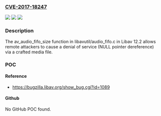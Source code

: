 ### [CVE-2017-18247](https://cve.mitre.org/cgi-bin/cvename.cgi?name=CVE-2017-18247)
![](https://img.shields.io/static/v1?label=Product&message=n%2Fa&color=blue)
![](https://img.shields.io/static/v1?label=Version&message=n%2Fa&color=blue)
![](https://img.shields.io/static/v1?label=Vulnerability&message=n%2Fa&color=brighgreen)

### Description

The av_audio_fifo_size function in libavutil/audio_fifo.c in Libav 12.2 allows remote attackers to cause a denial of service (NULL pointer dereference) via a crafted media file.

### POC

#### Reference
- https://bugzilla.libav.org/show_bug.cgi?id=1089

#### Github
No GitHub POC found.

